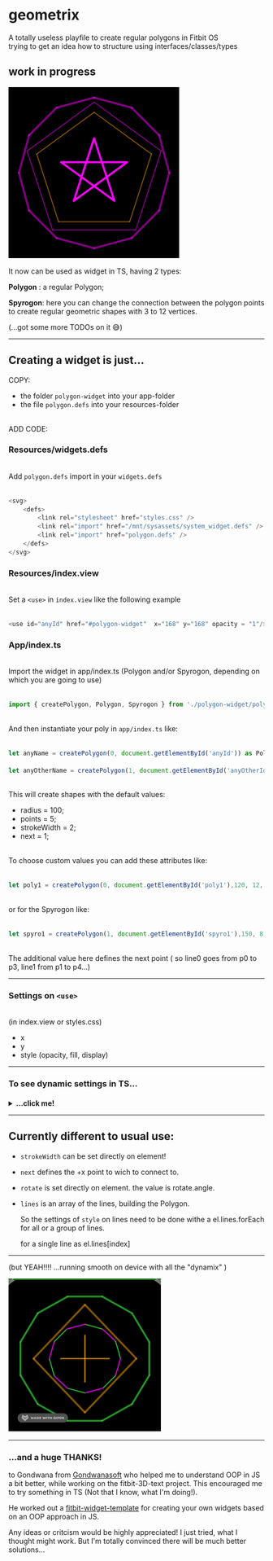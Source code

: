 # geometrix
A totally useless playfile to create regular polygons in Fitbit OS\
trying to get an idea how to structure using interfaces/classes/types  
## work in progress



![2022-04-20 12 36 21](polygon-widget.png)   

It now can be used as widget in TS, having 2 types:

**Polygon** : a regular Polygon;

**Spyrogon**: here you can change the connection between the polygon points to create regular geometric shapes with 3 to 12 vertices.

(...got some more TODOs on it 😅)


___
## Creating a widget is just... 

 COPY:


* the folder `polygon-widget` into your app-folder
* the file `polygon.defs` into your resources-folder

\
ADD CODE:

### Resources/widgets.defs

\
Add `polygon.defs` import in your `widgets.defs`

```js

<svg>
    <defs>
        <link rel="stylesheet" href="styles.css" />
        <link rel="import" href="/mnt/sysassets/system_widget.defs" />
        <link rel="import" href="polygon.defs" />
    </defs>
</svg>


```

### Resources/index.view


\
Set a `<use>` in `index.view` like the following example

```js

<use id="anyId" href="#polygon-widget"  x="168" y="168" opacity = "1"/>

```
  
     
### App/index.ts

\
Import the widget in app/index.ts (Polygon and/or Spyrogon, depending on which you are going to use)

```js  

import { createPolygon, Polygon, Spyrogon } from './polygon-widget/polygon-widget';

```
\
And then instantiate your poly in `app/index.ts` like:
``` js

let anyName = createPolygon(0, document.getElementById('anyId')) as Polygon;

let anyOtherName = createPolygon(1, document.getElementById('anyOtherId')) as Spyrogon;

```
\
This will create shapes with the default values:
* radius = 100;
* points = 5;
* strokeWidth = 2;
* next = 1;

\
To choose custom values you can add these attributes like:



```js

let poly1 = createPolygon(0, document.getElementById('poly1'),120, 12, 10) as Polygon;

```

\
or for the Spyrogon like:
```js

let spyro1 = createPolygon(1, document.getElementById('spyro1'),150, 8, 4, 3) as Spyrogon;

```

\
The additional value here defines the next point ( so line0 goes from p0 to p3, line1 from p1 to p4...)

___
### Settings on `<use>`

\
(in index.view or styles.css)
* x
* y
* style (opacity, fill, display)

______
<h3>To see dynamic settings in TS...<h4>
<details><summary>...click me! </summary><blockquote>


* radius 
* points
* strokeWidth
* next
* rotate
* x
* y

<details><summary>style </summary><blockquote>

* fill
* opacity
* display
 </blockquote></details>
 
<details><summary>scale </summary><blockquote>

* x
* y
</blockquote></details>


<details><summary>lines[index] </summary><blockquote>

* style 
    * fill
    * opacity
    * display
    * strokeWidth 
              

</blockquote></details>
</blockquote></details>

____


## Currently different to usual use:




* `strokeWidth` can be set directly on element!
* `next` defines the +x point to wich to connect to.
* `rotate` is set directly on element. the value is rotate.angle.  

* `lines` is an array of the lines, building the Polygon.

   So the settings of `style` on lines need to be done withe a el.lines.forEach for all or a group of lines.
   
   for a single line as el.lines[index]
   

___

(but YEAH!!!! ...running smooth on device with all the "dynamix" )


![dynamix](dynamix.gif)

___
### ...and a huge THANKS!
to Gondwana from [Gondwanasoft](https://github.com/gondwanasoft) who helped me to understand OOP in JS a bit better, while working on the fitbit-3D-text project. This encouraged me to try something in TS (Not that I know, what I'm doing!).

He worked out a [fitbit-widget-template](https://github.com/gondwanasoft/fitbit-widget-template) for creating your own widgets based on an OOP approach in JS.

Any ideas or critcism would be highly appreciated! I just tried, what I thought might work. But I'm totally convinced there will be much better solutions...




